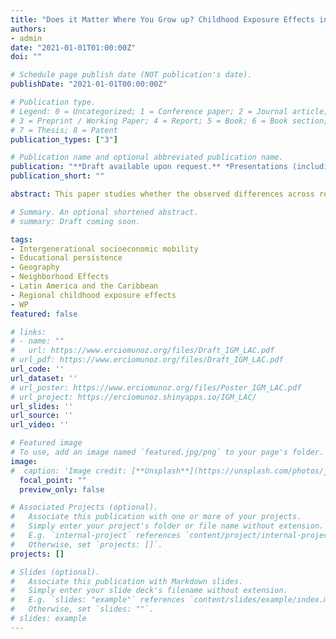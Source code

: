 ```yaml
---
title: "Does it Matter Where You Grow up? Childhood Exposure Effects in Latin America and the Caribbean"
authors:
- admin
date: "2021-01-01T01:00:00Z"
doi: ""

# Schedule page publish date (NOT publication's date).
publishDate: "2021-01-01T00:00:00Z"

# Publication type.
# Legend: 0 = Uncategorized; 1 = Conference paper; 2 = Journal article;
# 3 = Preprint / Working Paper; 4 = Report; 5 = Book; 6 = Book section;
# 7 = Thesis; 8 = Patent
publication_types: ["3"]

# Publication name and optional abbreviated publication name.
publication: "**Draft available upon request.** *Presentations (including scheduled): CUNY Graduate Center, Development Bank of Latin America, RED 2022 Academic Workshop, and Second World Inequality Conference*"
publication_short: ""

abstract: This paper studies whether the observed differences across regions in upward intergenerational mobility in education in Latin America and the Caribbean (LAC) can be attributed to the sorting of families or the effect of growing up in these different regions. I exploit differences in the age of children at the time their families move across regions to isolate regional childhood exposure effects from sorting. I use 21 censuses that span 11 countries in LAC and measure upward mobility as the likelihood of obtaining at least a primary education for individuals whose parents did not finish primary school. I find a convergence rate of 3.5% per year of exposure between the ages 1 to 11, implying that children who move at the age of 1 would pick up 35% of the observed differences in upward mobility between their region of origin and region of destination. In addition, I find significant selection effects of approximately 42%. These results are robust to using a specification that identifies the effect of place within households (i.e., a comparison of siblings with different exposure to places). It is also robust to using a subset of data that consists of only anomalously high migration outflows, instrumenting the choice of destination with historical migration, and a combination of both approaches. Finally, I also document regional childhood exposure effects in upward mobility using individuals age 18-25 when secondary education is the level of interest. I find convergence rates that are higher and imply that children by the age of 18 may pick up approximately 90% of the difference in IGM when they move at age 1.

# Summary. An optional shortened abstract.
# summary: Draft coming soon.

tags:
- Intergenerational socioeconomic mobility
- Educational persistence
- Geography
- Neighborhood Effects
- Latin America and the Caribbean
- Regional childhood exposure effects
- WP
featured: false

# links:
# - name: ""
#   url: https://www.erciomunoz.org/files/Draft_IGM_LAC.pdf
# url_pdf: https://www.erciomunoz.org/files/Draft_IGM_LAC.pdf
url_code: ''
url_dataset: ''
# url_poster: https://www.erciomunoz.org/files/Poster_IGM_LAC.pdf
# url_project: https://erciomunoz.shinyapps.io/IGM_LAC/
url_slides: ''
url_source: ''
url_video: ''

# Featured image
# To use, add an image named `featured.jpg/png` to your page's folder. 
image:
#  caption: 'Image credit: [**Unsplash**](https://unsplash.com/photos/jdD8gXaTZsc)'
  focal_point: ""
  preview_only: false

# Associated Projects (optional).
#   Associate this publication with one or more of your projects.
#   Simply enter your project's folder or file name without extension.
#   E.g. `internal-project` references `content/project/internal-project/index.md`.
#   Otherwise, set `projects: []`.
projects: []

# Slides (optional).
#   Associate this publication with Markdown slides.
#   Simply enter your slide deck's filename without extension.
#   E.g. `slides: "example"` references `content/slides/example/index.md`.
#   Otherwise, set `slides: ""`.
# slides: example
---
```

